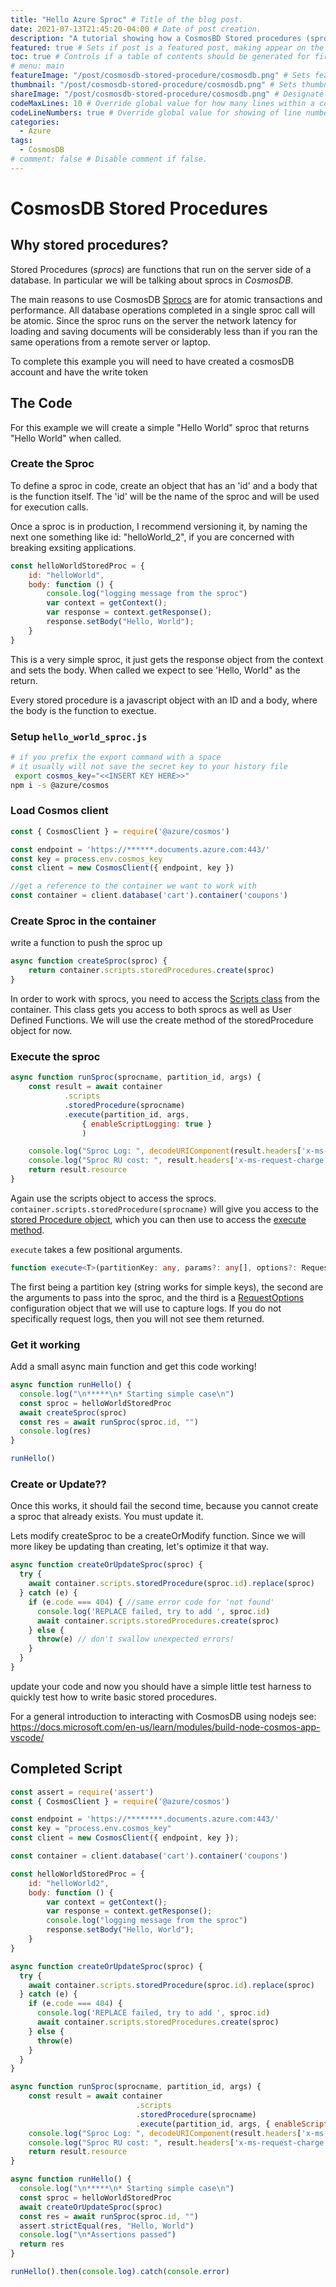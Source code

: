 ```yaml
---
title: "Hello Azure Sproc" # Title of the blog post.
date: 2021-07-13T21:45:20-04:00 # Date of post creation.
description: "A tutorial showing how a CosmosBD Stored procedures (sprocs) can be deployed, updated and tested from code." # Description used for search engine.
featured: true # Sets if post is a featured post, making appear on the home page side bar.
toc: true # Controls if a table of contents should be generated for first-level links automatically.
# menu: main
featureImage: "/post/cosmosdb-stored-procedure/cosmosdb.png" # Sets featured image on blog post.
thumbnail: "/post/cosmosdb-stored-procedure/cosmosdb.png" # Sets thumbnail image appearing inside card on homepage.
shareImage: "/post/cosmosdb-stored-procedure/cosmosdb.png" # Designate a separate image for social media sharing.
codeMaxLines: 10 # Override global value for how many lines within a code block before auto-collapsing.
codeLineNumbers: true # Override global value for showing of line numbers within code block.
categories:
  - Azure
tags:
  - CosmosDB
# comment: false # Disable comment if false.
---
```



# CosmosDB Stored Procedures

## Why stored procedures?

Stored Procedures (*sprocs*) are functions that run on the server side of a database.  In particular we will be talking about sprocs in _CosmosDB_.

The main reasons to use CosmosDB [Sprocs][1] are for atomic transactions and performance. All database operations completed in a single sproc call will be atomic.  Since the sproc runs on the server the network latency for loading and saving documents will be considerably less than if you ran the same operations from a remote server or laptop.

To complete this example you will need to have created a cosmosDB account and have the write token

## The Code

For this example we will create a simple "Hello World" sproc that returns "Hello World" when called.

### Create the Sproc

To define a sproc in code, create an object that has an 'id' and a body that is the function itself.  The 'id' will be the name of the sproc and will be used for execution calls.

Once a sproc is in production, I recommend versioning it, by naming the next one something like id: "helloWorld_2", if you are concerned with breaking exsiting applications.

```js
const helloWorldStoredProc = {
    id: "helloWorld",
    body: function () {
        console.log("logging message from the sproc")
        var context = getContext();
        var response = context.getResponse();
        response.setBody("Hello, World");
    }
}
```

This is a very simple sproc, it just gets the response object from the context and sets the body.  When called we expect to see 'Hello, World" as the return.

Every stored procedure is a javascript object with an ID and a body, where the body is the function to exectue.


### Setup `hello_world_sproc.js`
```bash
# if you prefix the export command with a space
# it usually will not save the secret key to your history file
 export cosmos_key="<<INSERT KEY HERE>>"
npm i -s @azure/cosmos
```

### Load Cosmos client
```js
const { CosmosClient } = require('@azure/cosmos')

const endpoint = 'https://******.documents.azure.com:443/'
const key = process.env.cosmos_key
const client = new CosmosClient({ endpoint, key })

//get a reference to the container we want to work with
const container = client.database('cart').container('coupons')
```

### Create Sproc in the container

write a function to push the sproc up

```js
async function createSproc(sproc) {
    return container.scripts.storedProcedures.create(sproc)
}
```

In order to work with sprocs, you need to access the [Scripts class](https://docs.microsoft.com/en-us/javascript/api/@azure/cosmos/scripts?view=azure-node-latest) from the container.  This class gets you access to both sprocs as well as User Defined Functions.  We will use the create method of the storedProcedure object for now.

### Execute the sproc

```js
async function runSproc(sprocname, partition_id, args) {
    const result = await container
            .scripts
            .storedProcedure(sprocname)
            .execute(partition_id, args, 
                { enableScriptLogging: true }
                )

    console.log("Sproc Log: ", decodeURIComponent(result.headers['x-ms-documentdb-script-log-results']))
    console.log("Sproc RU cost: ", result.headers['x-ms-request-charge'])
    return result.resource
}
```

Again use the scripts object to access the sprocs.  `container.scripts.storedProcedure(sprocname)` will give you access to the [stored Procedure object](https://docs.microsoft.com/en-us/javascript/api/@azure/cosmos/storedprocedure?view=azure-node-latest), which you can then use to access the [execute method](https://docs.microsoft.com/en-us/javascript/api/@azure/cosmos/storedprocedure?view=azure-node-latest#execute-any--any----requestoptions-).

`execute` takes a few positional arguments.  
```ts
function execute<T>(partitionKey: any, params?: any[], options?: RequestOptions)
```
The first being a partition key (string works for simple keys), the second are the arguments to pass into the sproc, and the third is a [RequestOptions](https://docs.microsoft.com/en-us/javascript/api/@azure/cosmos/requestoptions?view=azure-node-latest) configuration object that we will use to capture logs.  If you do not specifically request logs, then you will not see them returned.

### Get it working
Add a small async main function and get this code working!

```js
async function runHello() {
  console.log("\n*****\n* Starting simple case\n")
  const sproc = helloWorldStoredProc
  await createSproc(sproc)
  const res = await runSproc(sproc.id, "")
  console.log(res)
}

runHello()
```

### Create or Update??
Once this works, it should fail the second time, because you cannot create a sproc that already exists.  You must update it.

Lets modify createSproc to be a createOrModify function.  Since we will more likey be updating than creating, let's optimize it that way.

```js
async function createOrUpdateSproc(sproc) {
  try {
    await container.scripts.storedProcedure(sproc.id).replace(sproc)
  } catch (e) {
    if (e.code === 404) { //same error code for 'not found'
      console.log('REPLACE failed, try to add ', sproc.id)
      await container.scripts.storedProcedures.create(sproc)
    } else {
      throw(e) // don't swallow unexpected errors!
    }
  }
}
```

update your code and now you should have a simple little test harness to quickly test how to write basic stored procedures. 

For a general introduction to interacting with CosmosDB using nodejs see: https://docs.microsoft.com/en-us/learn/modules/build-node-cosmos-app-vscode/

<!---
## Other Articles in this series

1. [Create / Update sproc via code](hello-sproc#why-stored-procedure "This page") (You are here)
2. [Query for multiple documents and return them merged](cosmos-merge-sproc "query sproc")
3. [Apply an atomic update to a single doc](cosmos-update-sproc)
--->

## Completed Script
```js {linenos=table, hl_lines=["8-16"]}
const assert = require('assert')
const { CosmosClient } = require('@azure/cosmos')

const endpoint = 'https://********.documents.azure.com:443/'
const key = "process.env.cosmos_key"
const client = new CosmosClient({ endpoint, key });

const container = client.database('cart').container('coupons')

const helloWorldStoredProc = {
    id: "helloWorld2",
    body: function () {
        var context = getContext();
        var response = context.getResponse();
        console.log("logging message from the sproc")
        response.setBody("Hello, World");
    }
}

async function createOrUpdateSproc(sproc) {
  try {
    await container.scripts.storedProcedure(sproc.id).replace(sproc)
  } catch (e) {
    if (e.code === 404) {
      console.log('REPLACE failed, try to add ', sproc.id)
      await container.scripts.storedProcedures.create(sproc)
    } else {
      throw(e)
    }
  }
}

async function runSproc(sprocname, partition_id, args) {
    const result = await container
                            .scripts
                            .storedProcedure(sprocname)
                            .execute(partition_id, args, { enableScriptLogging: true })
    console.log("Sproc Log: ", decodeURIComponent(result.headers['x-ms-documentdb-script-log-results']))
    console.log("Sproc RU cost: ", result.headers['x-ms-request-charge'])
    return result.resource
}

async function runHello() {
  console.log("\n*****\n* Starting simple case\n")
  const sproc = helloWorldStoredProc
  await createOrUpdateSproc(sproc)
  const res = await runSproc(sproc.id, "")
  assert.strictEqual(res, "Hello, World")
  console.log("\n*Assertions passed")
  return res
}

runHello().then(console.log).catch(console.error)
```


[1]: https://docs.microsoft.com/en-us/azure/cosmos-db/stored-procedures-triggers-udfs "Azure Stored Procedure Overview"